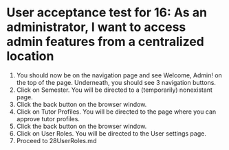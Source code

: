 # User acceptance test for 16: As an administrator, I want to access admin features from a centralized location

1. You should now be on the navigation page and see Welcome, Admin! on the top of the page. Underneath, you should see 3 navigation buttons.
3. Click on Semester. You will be directed to a (temporarily) nonexistant page.
4. Click the back button on the browser window.
5. Click on Tutor Profiles. You will be directed to the page where you can approve tutor profiles.
6. Click the back button on the browser window.
7. Click on User Roles. You will be directed to the User settings page.
8. Proceed to 28UserRoles.md